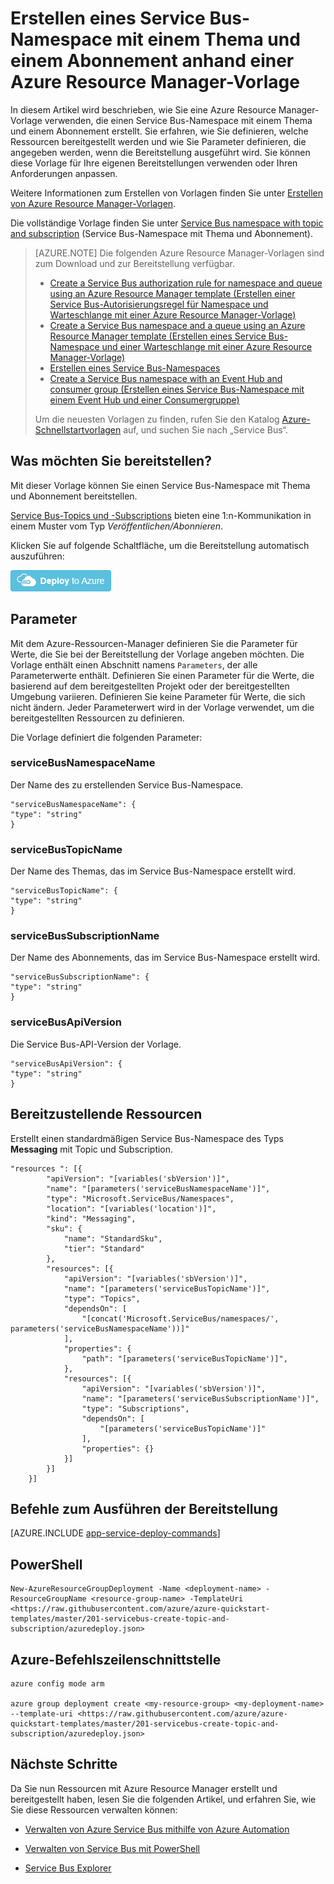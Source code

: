 <properties
    pageTitle="Erstellen eines Service Bus-Namespace mit einem Thema und einem Abonnement anhand einer Azure Resource Manager-Vorlage | Microsoft Azure"
    description="Erstellen eines Service Bus-Namespace mit einem Thema und einem Abonnement anhand einer Azure Resource Manager-Vorlage"
    services="service-bus"
    documentationCenter=".net"
    authors="sethmanheim"
    manager="timlt"
    editor=""/>

<tags
    ms.service="service-bus"
    ms.devlang="tbd"
    ms.topic="article"
    ms.tgt_pltfrm="dotnet"
    ms.workload="na"
    ms.date="07/11/2016"
    ms.author="sethm;shvija"/>

# Erstellen eines Service Bus-Namespace mit einem Thema und einem Abonnement anhand einer Azure Resource Manager-Vorlage

In diesem Artikel wird beschrieben, wie Sie eine Azure Resource Manager-Vorlage verwenden, die einen Service Bus-Namespace mit einem Thema und einem Abonnement erstellt. Sie erfahren, wie Sie definieren, welche Ressourcen bereitgestellt werden und wie Sie Parameter definieren, die angegeben werden, wenn die Bereitstellung ausgeführt wird. Sie können diese Vorlage für Ihre eigenen Bereitstellungen verwenden oder Ihren Anforderungen anpassen.

Weitere Informationen zum Erstellen von Vorlagen finden Sie unter [Erstellen von Azure Resource Manager-Vorlagen][].

Die vollständige Vorlage finden Sie unter [Service Bus namespace with topic and subscription][] (Service Bus-Namespace mit Thema und Abonnement).

>[AZURE.NOTE] Die folgenden Azure Resource Manager-Vorlagen sind zum Download und zur Bereitstellung verfügbar.
>
>-    [Create a Service Bus authorization rule for namespace and queue using an Azure Resource Manager template (Erstellen einer Service Bus-Autorisierungsregel für Namespace und Warteschlange mit einer Azure Resource Manager-Vorlage)](service-bus-resource-manager-namespace-auth-rule.md)
>-    [Create a Service Bus namespace and a queue using an Azure Resource Manager template (Erstellen eines Service Bus-Namespace und einer Warteschlange mit einer Azure Resource Manager-Vorlage)](service-bus-resource-manager-namespace-queue.md)
>-    [Erstellen eines Service Bus-Namespaces](service-bus-resource-manager-namespace.md)
>-    [Create a Service Bus namespace with an Event Hub and consumer group (Erstellen eines Service Bus-Namespace mit einem Event Hub und einer Consumergruppe)](service-bus-resource-manager-namespace-event-hub.md)
>
>Um die neuesten Vorlagen zu finden, rufen Sie den Katalog [Azure-Schnellstartvorlagen][] auf, und suchen Sie nach „Service Bus“.

## Was möchten Sie bereitstellen?

Mit dieser Vorlage können Sie einen Service Bus-Namespace mit Thema und Abonnement bereitstellen.

[Service Bus-Topics und -Subscriptions](service-bus-queues-topics-subscriptions.md#topics-and-subscriptions) bieten eine 1:n-Kommunikation in einem Muster vom Typ *Veröffentlichen/Abonnieren*.

Klicken Sie auf folgende Schaltfläche, um die Bereitstellung automatisch auszuführen:

[![Bereitstellen in Azure](./media/service-bus-resource-manager-namespace-topic/deploybutton.png)](https://portal.azure.com/#create/Microsoft.Template/uri/https%3A%2F%2Fraw.githubusercontent.com%2FAzure%2Fazure-quickstart-templates%2Fmaster%2F201-servicebus-create-topic-and-subscription%2Fazuredeploy.json)

## Parameter

Mit dem Azure-Ressourcen-Manager definieren Sie die Parameter für Werte, die Sie bei der Bereitstellung der Vorlage angeben möchten. Die Vorlage enthält einen Abschnitt namens `Parameters`, der alle Parameterwerte enthält. Definieren Sie einen Parameter für die Werte, die basierend auf dem bereitgestellten Projekt oder der bereitgestellten Umgebung variieren. Definieren Sie keine Parameter für Werte, die sich nicht ändern. Jeder Parameterwert wird in der Vorlage verwendet, um die bereitgestellten Ressourcen zu definieren.

Die Vorlage definiert die folgenden Parameter:

### serviceBusNamespaceName

Der Name des zu erstellenden Service Bus-Namespace.

```
"serviceBusNamespaceName": {
"type": "string"
}
```

### serviceBusTopicName

Der Name des Themas, das im Service Bus-Namespace erstellt wird.

```
"serviceBusTopicName": {
"type": "string"
}
```

### serviceBusSubscriptionName

Der Name des Abonnements, das im Service Bus-Namespace erstellt wird.

```
"serviceBusSubscriptionName": {
"type": "string"
}
```

### serviceBusApiVersion

Die Service Bus-API-Version der Vorlage.

```
"serviceBusApiVersion": {
"type": "string"
}
```
## Bereitzustellende Ressourcen

Erstellt einen standardmäßigen Service Bus-Namespace des Typs **Messaging** mit Topic und Subscription.

```
"resources ": [{
        "apiVersion": "[variables('sbVersion')]",
        "name": "[parameters('serviceBusNamespaceName')]",
        "type": "Microsoft.ServiceBus/Namespaces",
        "location": "[variables('location')]",
        "kind": "Messaging",
        "sku": {
            "name": "StandardSku",
            "tier": "Standard"
        },
        "resources": [{
            "apiVersion": "[variables('sbVersion')]",
            "name": "[parameters('serviceBusTopicName')]",
            "type": "Topics",
            "dependsOn": [
                "[concat('Microsoft.ServiceBus/namespaces/', parameters('serviceBusNamespaceName'))]"
            ],
            "properties": {
                "path": "[parameters('serviceBusTopicName')]",
            },
            "resources": [{
                "apiVersion": "[variables('sbVersion')]",
                "name": "[parameters('serviceBusSubscriptionName')]",
                "type": "Subscriptions",
                "dependsOn": [
                    "[parameters('serviceBusTopicName')]"
                ],
                "properties": {}
            }]
        }]
    }]
```

## Befehle zum Ausführen der Bereitstellung

[AZURE.INCLUDE [app-service-deploy-commands](../../includes/app-service-deploy-commands.md)]

## PowerShell

```
New-AzureResourceGroupDeployment -Name <deployment-name> -ResourceGroupName <resource-group-name> -TemplateUri <https://raw.githubusercontent.com/azure/azure-quickstart-templates/master/201-servicebus-create-topic-and-subscription/azuredeploy.json>
```

## Azure-Befehlszeilenschnittstelle

```
azure config mode arm

azure group deployment create <my-resource-group> <my-deployment-name> --template-uri <https://raw.githubusercontent.com/azure/azure-quickstart-templates/master/201-servicebus-create-topic-and-subscription/azuredeploy.json>
```

## Nächste Schritte

Da Sie nun Ressourcen mit Azure Resource Manager erstellt und bereitgestellt haben, lesen Sie die folgenden Artikel, und erfahren Sie, wie Sie diese Ressourcen verwalten können:

- [Verwalten von Azure Service Bus mithilfe von Azure Automation](service-bus-automation-manage.md)
- [Verwalten von Service Bus mit PowerShell](service-bus-powershell-how-to-provision.md)
- [Service Bus Explorer](https://code.msdn.microsoft.com/Service-Bus-Explorer-f2abca5a)


  [Erstellen von Azure Resource Manager-Vorlagen]: ../resource-group-authoring-templates.md
  [Azure-Schnellstartvorlagen]: https://azure.microsoft.com/documentation/templates/?term=service+bus
  [Learn more about Service Bus topics and subscriptions]: service-bus-queues-topics-subscriptions.md
  [Using Azure PowerShell with Azure Resource Manager]: ../powershell-azure-resource-manager.md
  [Using the Azure CLI for Mac, Linux, and Windows with Azure Resource Management]: ../xplat-cli-azure-resource-manager.md
  [Service Bus namespace with topic and subscription]: https://github.com/Azure/azure-quickstart-templates/blob/master/201-servicebus-create-topic-and-subscription/

<!---HONumber=AcomDC_0810_2016-->